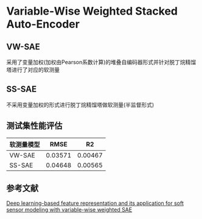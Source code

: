 # Variable-Wise Weighted Stacked Auto-Encoder
## VW-SAE
采用了变量加权(加权由Pearson系数计算)的堆叠自编码器形式并针对脱丁烷精馏塔进行了对应的软测量
## SS-SAE
不采用变量加权的形式进行脱丁烷精馏塔做软测量(半监督形式)

## 测试集性能评估
 软测量模型  | RMSE  | R2
 ----- | ----- | ------  
 VW-SAE  | 0.03571 | 0.00467
 SS-SAE  | 0.04648 | 0.00565  
 
 ## 参考文献
 [Deep learning-based feature representation and its application for soft sensor modeling with variable-wise weighted SAE](https://ieeexplore.ieee.org/abstract/document/8302941)   
